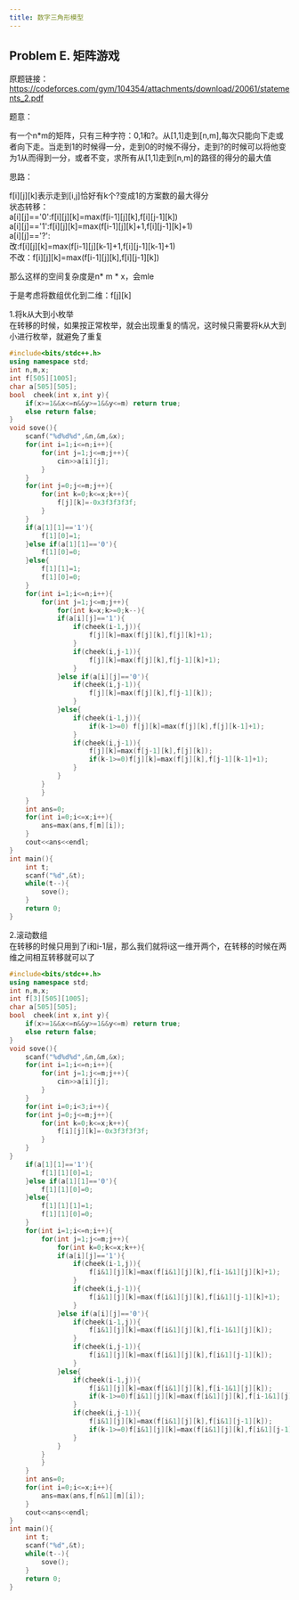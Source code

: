 ```yaml
---
title: 数字三角形模型
---
```


## Problem E. 矩阵游戏
原题链接：  
https://codeforces.com/gym/104354/attachments/download/20061/statements_2.pdf  

题意：  

有一个n*m的矩阵，只有三种字符：0,1和?。从[1,1]走到[n,m],每次只能向下走或者向下走。当走到1的时候得一分，走到0的时候不得分，走到?的时候可以将他变为1从而得到一分，或者不变，求所有从[1,1]走到[n,m]的路径的得分的最大值  

思路：  

f[i][j][k]表示走到[i,j]恰好有k个?变成1的方案数的最大得分  
状态转移：  
a[i][j]=='0':f[i][j][k]=max(f[i-1][j][k],f[i][j-1][k])  
a[i][j]=='1':f[i][j][k]=max(f[i-1][j][k]+1,f[i][j-1][k]+1)  
a[i][j]=='?':  
改:f[i][j][k]=max(f[i-1][j][k-1]+1,f[i][j-1][k-1]+1)  
不改：f[i][j][k]=max(f[i-1][j][k],f[i][j-1][k])  

那么这样的空间复杂度是n* m * x，会mle  

于是考虑将数组优化到二维：f[j][k]  


1.将k从大到小枚举  
在转移的时候，如果按正常枚举，就会出现重复的情况，这时候只需要将k从大到小进行枚举，就避免了重复  

```cpp
#include<bits/stdc++.h>
using namespace std;
int n,m,x;
int f[505][1005];
char a[505][505];
bool  cheek(int x,int y){
	if(x>=1&&x<=n&&y>=1&&y<=m) return true;
	else return false;
}
void sove(){
	scanf("%d%d%d",&n,&m,&x);
	for(int i=1;i<=n;i++){
		for(int j=1;j<=m;j++){
			cin>>a[i][j];
		}
	}
	for(int j=0;j<=m;j++){
		for(int k=0;k<=x;k++){
			f[j][k]=-0x3f3f3f3f;
		}
	}
	if(a[1][1]=='1'){
		f[1][0]=1;
	}else if(a[1][1]=='0'){
		f[1][0]=0;
	}else{
		f[1][1]=1;
		f[1][0]=0;
	}
	for(int i=1;i<=n;i++){
		for(int j=1;j<=m;j++){
			for(int k=x;k>=0;k--){
			if(a[i][j]=='1'){
				if(cheek(i-1,j)){
					f[j][k]=max(f[j][k],f[j][k]+1);
				}
				if(cheek(i,j-1)){
					f[j][k]=max(f[j][k],f[j-1][k]+1);
				}
			}else if(a[i][j]=='0'){
				if(cheek(i,j-1)){
					f[j][k]=max(f[j][k],f[j-1][k]);
				}				
			}else{
				if(cheek(i-1,j)){
					if(k-1>=0) f[j][k]=max(f[j][k],f[j][k-1]+1);
				}
				if(cheek(i,j-1)){
					f[j][k]=max(f[j-1][k],f[j][k]);
					if(k-1>=0)f[j][k]=max(f[j][k],f[j-1][k-1]+1);
				}		
			}
		}
		}
	}
	int ans=0;
	for(int i=0;i<=x;i++){
		ans=max(ans,f[m][i]);
	}
	cout<<ans<<endl;
}
int main(){
	int t;
	scanf("%d",&t);
	while(t--){
		sove();
	}
	return 0;
}
```
2.滚动数组  
在转移的时候只用到了i和i-1层，那么我们就将i这一维开两个，在转移的时候在两维之间相互转移就可以了  

```cpp
#include<bits/stdc++.h>
using namespace std;
int n,m,x;
int f[3][505][1005];
char a[505][505];
bool  cheek(int x,int y){
	if(x>=1&&x<=n&&y>=1&&y<=m) return true;
	else return false;
}
void sove(){
	scanf("%d%d%d",&n,&m,&x);
	for(int i=1;i<=n;i++){
		for(int j=1;j<=m;j++){
			cin>>a[i][j];
		}
	}
	for(int i=0;i<3;i++){
	for(int j=0;j<=m;j++){
		for(int k=0;k<=x;k++){
			f[i][j][k]=-0x3f3f3f3f;
		}
	}
}
	if(a[1][1]=='1'){
		f[1][1][0]=1;
	}else if(a[1][1]=='0'){
		f[1][1][0]=0;
	}else{
		f[1][1][1]=1;
		f[1][1][0]=0;
	}
	for(int i=1;i<=n;i++){
		for(int j=1;j<=m;j++){
			for(int k=0;k<=x;k++){
			if(a[i][j]=='1'){
				if(cheek(i-1,j)){
					f[i&1][j][k]=max(f[i&1][j][k],f[i-1&1][j][k]+1);
				}
				if(cheek(i,j-1)){
					f[i&1][j][k]=max(f[i&1][j][k],f[i&1][j-1][k]+1);
				}
			}else if(a[i][j]=='0'){
				if(cheek(i-1,j)){
					f[i&1][j][k]=max(f[i&1][j][k],f[i-1&1][j][k]);
				}
				if(cheek(i,j-1)){
					f[i&1][j][k]=max(f[i&1][j][k],f[i&1][j-1][k]);
				}				
			}else{
				if(cheek(i-1,j)){
					f[i&1][j][k]=max(f[i&1][j][k],f[i-1&1][j][k]);
					if(k-1>=0)f[i&1][j][k]=max(f[i&1][j][k],f[i-1&1][j][k-1]+1);
				}
				if(cheek(i,j-1)){
					f[i&1][j][k]=max(f[i&1][j][k],f[i&1][j-1][k]);
					if(k-1>=0)f[i&1][j][k]=max(f[i&1][j][k],f[i&1][j-1][k-1]+1);
				}	
			}
		}
		}
	}
	int ans=0;
	for(int i=0;i<=x;i++){
		ans=max(ans,f[n&1][m][i]);
	}	
	cout<<ans<<endl;
}
int main(){
	int t;
	scanf("%d",&t);
	while(t--){
		sove();
	}
	return 0;
}

```
